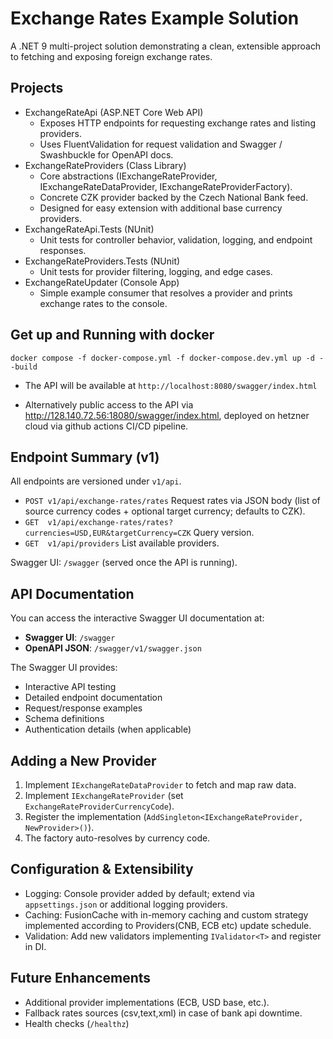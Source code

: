 # Exchange Rates Example Solution

A .NET 9 multi-project solution demonstrating a clean, extensible approach to fetching and exposing foreign exchange rates.

## Projects

- ExchangeRateApi (ASP.NET Core Web API)
  - Exposes HTTP endpoints for requesting exchange rates and listing providers.
  - Uses FluentValidation for request validation and Swagger / Swashbuckle for OpenAPI docs.
- ExchangeRateProviders (Class Library)
  - Core abstractions (IExchangeRateProvider, IExchangeRateDataProvider, IExchangeRateProviderFactory).
  - Concrete CZK provider backed by the Czech National Bank feed.
  - Designed for easy extension with additional base currency providers.
- ExchangeRateApi.Tests (NUnit)
  - Unit tests for controller behavior, validation, logging, and endpoint responses.
- ExchangeRateProviders.Tests (NUnit)
  - Unit tests for provider filtering, logging, and edge cases.
- ExchangeRateUpdater (Console App)
  - Simple example consumer that resolves a provider and prints exchange rates to the console.

## Get up and Running with docker

```
docker compose -f docker-compose.yml -f docker-compose.dev.yml up -d --build 
```

- The API will be available at `http://localhost:8080/swagger/index.html`

- Alternatively public access to the API via http://128.140.72.56:18080/swagger/index.html, deployed on hetzner cloud via github actions CI/CD pipeline.


## Endpoint Summary (v1)
All endpoints are versioned under `v1/api`.

- `POST v1/api/exchange-rates/rates` Request rates via JSON body (list of source currency codes + optional target currency; defaults to CZK).
- `GET  v1/api/exchange-rates/rates?currencies=USD,EUR&targetCurrency=CZK` Query version.
- `GET  v1/api/providers` List available providers.

Swagger UI: `/swagger` (served once the API is running).

## API Documentation

You can access the interactive Swagger UI documentation at:
- **Swagger UI**: `/swagger`
- **OpenAPI JSON**: `/swagger/v1/swagger.json`

The Swagger UI provides:
- Interactive API testing
- Detailed endpoint documentation
- Request/response examples
- Schema definitions
- Authentication details (when applicable)

## Adding a New Provider
1. Implement `IExchangeRateDataProvider` to fetch and map raw data.
2. Implement `IExchangeRateProvider` (set `ExchangeRateProviderCurrencyCode`).
3. Register the implementation (`AddSingleton<IExchangeRateProvider, NewProvider>()`).
4. The factory auto-resolves by currency code.

## Configuration & Extensibility
- Logging: Console provider added by default; extend via `appsettings.json` or additional logging providers.
- Caching: FusionCache with in-memory caching and custom strategy implemented according to Providers(CNB, ECB etc) update schedule.
- Validation: Add new validators implementing `IValidator<T>` and register in DI.

## Future Enhancements
- Additional provider implementations (ECB, USD base, etc.).
- Fallback rates sources (csv,text,xml) in case of bank api downtime.
- Health checks (`/healthz`)
